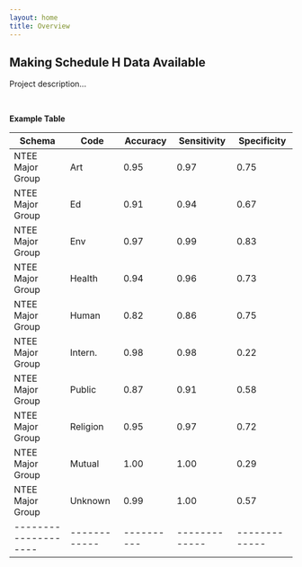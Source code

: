 ```yaml
---
layout: home
title: Overview
---
```


## Making Schedule H Data Available

Project description...


<br>

**Example Table**

| Schema             | Code       | Accuracy | Sensitivity | Specificity |  
|--------------------|------------|----------|-------------|-------------| 
| NTEE Major Group   | Art        | 0.95     | 0.97        | 0.75        | 
| NTEE Major Group   | Ed         | 0.91     | 0.94        | 0.67        | 
| NTEE Major Group   | Env        | 0.97     | 0.99        | 0.83        | 
| NTEE Major Group   | Health     | 0.94     | 0.96        | 0.73        | 
| NTEE Major Group   | Human      | 0.82     | 0.86        | 0.75        | 
| NTEE Major Group   | Intern.    | 0.98     | 0.98        | 0.22        | 
| NTEE Major Group   | Public     | 0.87     | 0.91        | 0.58        | 
| NTEE Major Group   | Religion   | 0.95     | 0.97        | 0.72        | 
| NTEE Major Group   | Mutual     | 1.00     | 1.00        | 0.29        | 
| NTEE Major Group   | Unknown    | 0.99     | 1.00        | 0.57        |  
|--------------------|------------|----------|-------------|-------------|  


<br><br>








